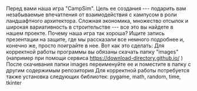 Перед вами наша игра "CampSim". Цель ее создания --- подарить вам незабываемые впечатления от взаимодействия с кампусом в роли ландшафтного архитектора.
Сложная экономика, множество отсылок и широкая вариативность в строительстве --- все это вы найдете в нашем проекте.
Почему наша игра так хороша? Ищите запись презентации на защите, где мы рассказали все немного подробнее и, конечно же, просто поиграйте в нее. Вот как это сделать:
    Для корректной работы программы вы обязаны скачать папку "images" (например при помощи сервиса https://download-directory.github.io/ )
    После скачивания папки images переименуйте ее и поместите в папку с другим содержимым репозитория
    Для корректной работы потребуется также установка следующих библиотек: pygame, math, random, time, tkinter 
